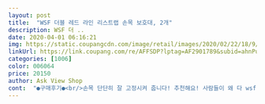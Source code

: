```yaml
---
layout: post 
title:  "WSF 더블 레드 라인 리스트랩 손목 보호대, 2개" 
description: WSF 더 ..
date: 2020-04-01 06:16:21 
img: https://static.coupangcdn.com/image/retail/images/2020/02/22/18/9/981ccb78-2342-4aa8-92d1-32d1ccd32704.jpg 
linkUrl: https://link.coupang.com/re/AFFSDP?lptag=AF2901789&subid=ahnPublicAsk&pageKey=1318034708&itemId=2337856009&vendorItemId=70334462259&traceid=V0-113-2a206d7affc37796 
categories: [1006] 
color: 006064 
price: 20150 
author: Ask View Shop 
cont:  "●구매후기●<br/>손목 단단히 잘 고정시켜 줍니다! 추천해요! 사람들이 왜 다 wsf 쓰는지 알겠네요!<br/>얇은 네오플렌 제품쓰다가 꽉잡아당겨서 피가 안통하다 싶다 할 정도로 해야지 고정이 되었는데 이건 그냥 아주 잘잡아주네요 득근열심히 해야겠습니다<br/>전부다 좋았습니다.<br/> 운동 한달째인데 손목잘잡아주고 저렴하고 좋아욥.<br/> 팔꿈치 보호대도 나오면 사고 싶습니다<br/>" 
---
```


